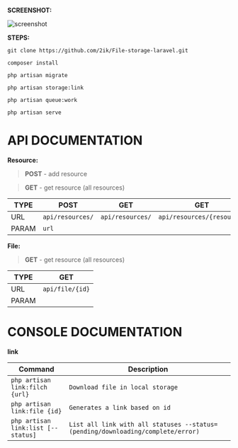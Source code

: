 **SCREENSHOT:**

![screenshot](http://i.prntscr.com/q6mhvxxySDOhdMXeTJkAiA.png)

**STEPS:**

`git clone https://github.com/2ik/File-storage-laravel.git`

`composer install`

`php artisan migrate`

`php artisan storage:link`

`php artisan queue:work`

`php artisan serve`


# API DOCUMENTATION

**Resource:**

> **POST** - add resource

> **GET** - get resource (all resources)

TYPE | POST| GET| GET
|--|--|--|--|
URL| `api/resources/`| `api/resources/` |`api/resources/{resource}`
PARAM| `url`| |

**File:**

> **GET** - get resource (all resources)

TYPE | GET
|--|--|
URL| `api/file/{id}`|
PARAM||

# CONSOLE DOCUMENTATION

**link**

Command | Description
|--|--|
`php artisan link:filch {url}` | `Download file in local storage`
`php artisan link:file {id}` | `Generates a link based on id`
`php artisan link:list [--status]` | `List all link with all statuses --status=(pending/downloading/complete/error)`
